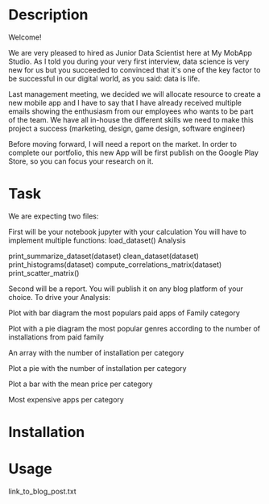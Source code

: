 # Description

Welcome!

We are very pleased to hired as Junior Data Scientist here at My MobApp Studio. As I told you during your very first interview, data science is very new for us but you succeeded to convinced that it's one of the key factor to be successful in our digital world, as you said: data is life.

Last management meeting, we decided we will allocate resource to create a new mobile app and I have to say that I have already received multiple emails showing the enthusiasm from our employees who wants to be part of the team. We have all in-house the different skills we need to make this project a success (marketing, design, game design, software engineer)

Before moving forward, I will need a report on the market. In order to complete our portfolio, this new App will be first publish on the Google Play Store, so you can focus your research on it.

# Task

We are expecting two files:

First will be your notebook jupyter with your calculation You will have to implement multiple functions:
load_dataset()
Analysis

print_summarize_dataset(dataset)
clean_dataset(dataset)
print_histograms(dataset)
compute_correlations_matrix(dataset)
print_scatter_matrix()

Second will be a report. You will publish it on any blog platform of your choice. To drive your Analysis:

Plot with bar diagram the most populars paid apps of Family category

Plot with a pie diagram the most popular genres according to the number of installations from paid family

An array with the number of installation per category

Plot a pie with the number of installation per category

Plot a bar with the mean price per category

Most expensive apps per category


# Installation


# Usage
link_to_blog_post.txt